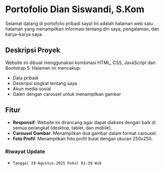 # Portofolio Dian Siswandi, S.Kom

Selamat datang di portofolio pribadi saya! Ini adalah halaman web satu halaman yang menampilkan informasi tentang diri saya, pengalaman, dan karya-karya saya.

## Deskripsi Proyek

Website ini dibuat menggunakan kombinasi HTML, CSS, JavaScript dan Bootstrap 5. Halaman ini mencakup:
- Data pribadi
- Deskripsi singkat tentang saya
- Akun media sosial
- Galeri dengan carousel untuk menampilkan gambar

## Fitur

- **Responsif**: Website ini dirancang agar dapat diakses dengan baik di semua perangkat (desktop, tablet, dan mobile).
- **Carousel Gambar**: Menampilkan dua gambar dalam format carousel.
- **Foto Profil**: Menampilkan foto profil bulat dengan ukuran 250x250.

### Riwayat Update
- `Tanggal 29-Agustus-2025 Pukul 01:39 Wib`

